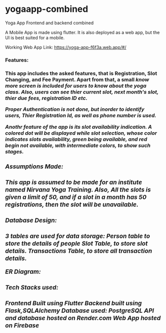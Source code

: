 # yogaapp-combined

Yoga App Frontend and backend combined

A Mobile App is made using flutter. It is also deployed as a web app, but the UI is best suited for a mobile.

Working Web App Link: https://yoga-app-f6f3a.web.app/#/

<h3>Features:<h3>
This app includes the asked features, that is Registration, Slot Changing, and Fee Payment.
Apart from that, a small <i>know more<i> screen is included for users to know about the yoga class.
Also, users can see thier current slot, next month's slot, thier due fees, registration ID etc.

Proper Authentication is not done, but inorder to identify users, Thier Registration Id, as well as phone number is used.

Anothr feature of the app is its slot availability indication. A colored dot will be displayed while slot selection, whose color indicates slots availability, green being available, and red begin not available, with intermediate colors, to show such stages.

<h3>Assumptions Made:<h3>
This app is assumed to be made for an institute named Nirvana Yoga Training.
Also, All the slots is given a limit of 50, and if a slot in a month has 50 registrations, then the slot will be unavailable.

<h3>Database Design:<h3>
3 tables are used for data storage:
Person table to store the details of people
Slot Table, to store slot details.
Transactions Table, to store all transaction details.

ER Diagram:


<h3>Tech Stacks used:<h3>
Frontend Built using Flutter
Backend built using Flask,SQLAlchemy
Database used: PostgreSQL
API and database hosted on Render.com
Web App hosted on Firebase




